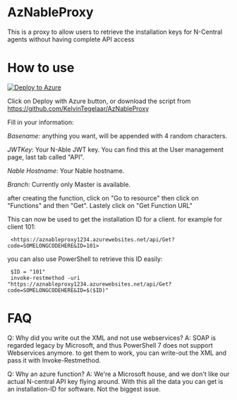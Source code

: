 # AzNableProxy
This is a proxy to allow users to retrieve the installation keys for N-Central agents without having complete API access

# How to use

[![Deploy to Azure](https://aka.ms/deploytoazurebutton)](https://portal.azure.com/#create/Microsoft.Template/uri/https%3a%2f%2fraw.githubusercontent.com%2fKelvinTegelaar%2fAzureDeploy%2fmaster%2fAzNableProxy.json)

Click on Deploy with Azure button, or download the script from https://github.com/KelvinTegelaar/AzNableProxy

Fill in your information:

*Basename:* anything you want, will be appended with 4 random characters.

*JWTKey*: Your N-Able JWT key. You can find this at the User management page, last tab called "API".

*Nable Hostname*: Your Nable hostname.

*Branch*: Currently only Master is available.

after creating the function, click on "Go to resource" then click on "Functions" and then "Get". Lastely click on "Get Function URL"

This can now be used to get the installation ID for a client. for example for client 101:

     <https://aznableproxy1234.azurewebsites.net/api/Get?code=SOMELONGCODEHERE&ID=101>

you can also use PowerShell to retrieve this ID easily:

     $ID = "101"
     invoke-restmethod -uri "https://aznableproxy1234.azurewebsites.net/api/Get?code=SOMELONGCODEHERE&ID=$($ID)"

# FAQ

Q: Why did you write out the XML and not use webservices?
A: SOAP is regarded legacy by Microsoft, and thus PowerShell 7 does not support Webservices anymore. to get them to work, you can write-out the XML and pass it with Invoke-Restmethod.


Q: Why an azure function?
A: We're a Microsoft house, and we don't like our actual N-central API key flying around. With this all the data you can get is an installation-ID for software. Not the biggest issue.
